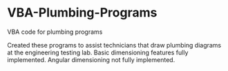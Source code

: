 # VBA-Plumbing-Programs
VBA code for plumbing programs

Created these programs to assist technicians that draw plumbing diagrams at the engineering testing lab.  Basic dimensioning features fully implemented.  Angular dimensioning not fully implemented.
